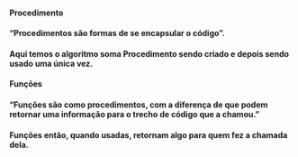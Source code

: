 #### Procedimento

#### “Procedimentos são formas de se encapsular o código”.

#### Aqui temos o algoritmo soma Procedimento sendo criado e depois sendo usado uma única vez.

#### Funções

#### “Funções são como procedimentos, com a diferença de que podem retornar uma informação para o trecho de código que a chamou.”

#### Funções então, quando usadas, retornam algo para quem fez a chamada dela.